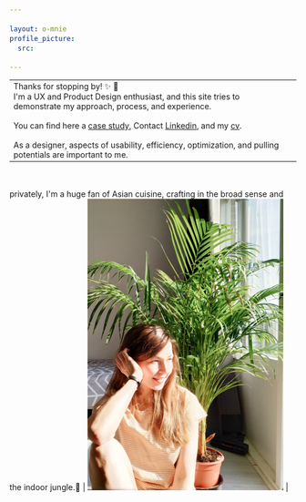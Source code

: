 ```yaml
---

layout: o-mnie
profile_picture:
  src: 

---
```



|                                                              |                                                              |
| ------------------------------------------------------------ | ------------------------------------------------------------ |
| Thanks for stopping by! :sparkles: :wave: <br>I'm a UX and Product Design enthusiast, and this site tries to demonstrate my approach, process, and experience.<br><br> You can find here a <a href="https://anita-kasperek.github.io/portfolio">case study</a>, Contact [Linkedin](https://www.linkedin.com/in/anita-kasperek/), and my <a href="https://drive.google.com/drive/folders/1xgnFojJ_J6wicAkPbaV662YhJ7KLHCxb?usp=sharing">cv</a>.<br><br>As a designer, aspects of usability, efficiency, optimization, and pulling potentials are important to me.

<br><br>privately, I'm a huge fan of Asian cuisine, crafting in the broad sense and the indoor jungle.🌿 | <img  src="https://raw.githubusercontent.com/anita-kasperek/anita-kasperek.github.io/main/assets/img/profile%20pic.jpg" style="zoom:50%;" /> |





